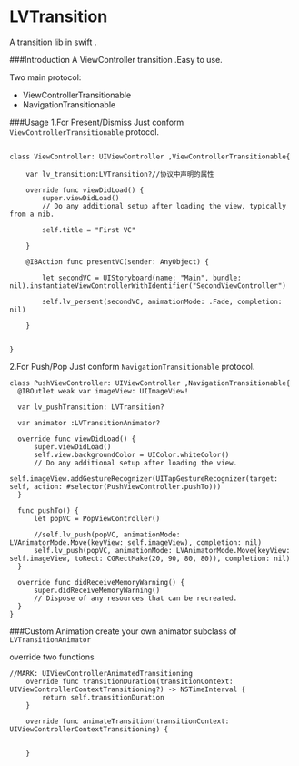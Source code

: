 # LVTransition
A transition lib in swift .

###Introduction
A ViewController transition .Easy to use.

Two main protocol:
- ViewControllerTransitionable
- NavigationTransitionable


###Usage
1.For Present/Dismiss
Just conform `ViewControllerTransitionable` protocol.
```objc

class ViewController: UIViewController ,ViewControllerTransitionable{

    var lv_transition:LVTransition?//协议中声明的属性

    override func viewDidLoad() {
        super.viewDidLoad()
        // Do any additional setup after loading the view, typically from a nib.

        self.title = "First VC"

    }

    @IBAction func presentVC(sender: AnyObject) {

        let secondVC = UIStoryboard(name: "Main", bundle: nil).instantiateViewControllerWithIdentifier("SecondViewController")

        self.lv_persent(secondVC, animationMode: .Fade, completion: nil)

    }


}
```

2.For Push/Pop
Just conform `NavigationTransitionable` protocol.

```objc
class PushViewController: UIViewController ,NavigationTransitionable{
  @IBOutlet weak var imageView: UIImageView!

  var lv_pushTransition: LVTransition?

  var animator :LVTransitionAnimator?

  override func viewDidLoad() {
      super.viewDidLoad()
      self.view.backgroundColor = UIColor.whiteColor()
      // Do any additional setup after loading the view.
      self.imageView.addGestureRecognizer(UITapGestureRecognizer(target: self, action: #selector(PushViewController.pushTo)))
  }

  func pushTo() {
      let popVC = PopViewController()

      //self.lv_push(popVC, animationMode: LVAnimatorMode.Move(keyView: self.imageView), completion: nil)
      self.lv_push(popVC, animationMode: LVAnimatorMode.Move(keyView: self.imageView, toRect: CGRectMake(20, 90, 80, 80)), completion: nil)
  }

  override func didReceiveMemoryWarning() {
      super.didReceiveMemoryWarning()
      // Dispose of any resources that can be recreated.
  }
}
```

###Custom Animation
create your own animator subclass of `LVTransitionAnimator`

override two functions
```objc
//MARK: UIViewControllerAnimatedTransitioning
    override func transitionDuration(transitionContext: UIViewControllerContextTransitioning?) -> NSTimeInterval {
        return self.transitionDuration
    }

    override func animateTransition(transitionContext: UIViewControllerContextTransitioning) {


    }

```
